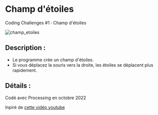 # Champ d'étoiles

Coding Challenges #1 : Champ d'étoiles

![champ_etoiles](Champ_d_etoiles/champ_etoiles/banner.png)

## Description :

- Le programme crée un champ d'étoiles.
- Si vous déplacez la souris vers la droite, les étoiles se déplacent plus rapidement.

## Détails :

Codé avec Processing en octobre 2022

Inpiré de [cette vidéo youtube](https://youtu.be/17WoOqgXsRM)
